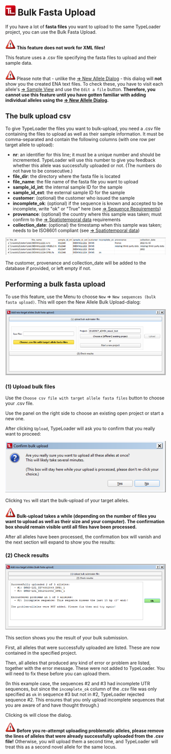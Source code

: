 # ![Icon](images/TypeLoader_32.png) Bulk Fasta Upload 
If you have a lot of **fasta files** you want to upload to the same TypeLoader project, you can use the Bulk Fasta Upload. 

![Pic](images/icon_important.png) **This feature does not work for XML files!**

This feature uses a .csv file specifying the fasta files to upload and their sample data.

![Pic](images/icon_important.png) Please note that - unlike the [=> New Allele Dialog](new_allele.md) - this dialog will **not** show you the created ENA text files. To check these, you have to visit each allele's [=> Sample View](view_sample.md) and use the ``Edit a file`` button. 
**Therefore, you cannot use this feature until you have gotten familiar with adding individual alleles using the [=> New Allele Dialog](new_allele.md).**

##  The bulk upload csv 
To give TypeLoader the files you want to bulk-upload, you need a .csv file containing the files to upload as well as their sample information. It must be comma-separated and contain the following columns (with one row per target allele to upload):

  * **nr**: an identifier for this line; it must be a unique number and should be incremented. TypeLoader will use this number to give you feedback whether this allele was successfully uploaded or not. (The numbers do not have to be consecutive.) 
  * **file_dir**: the directory where the fasta file is located
  * **file_name**: the file name of the fasta file you want to upload
  * **sample\_id_int**: the internal sample ID for the sample 
  * **sample\_id_ext**: the external sample ID for the sample
  * **customer**: (optional) the customer who issued the sample
  * **incomplete_ok**: (optional) if the sequence is known and accepted to be incomplete, write "ok" or "True" here (see [=> Sequence Requirements](new_allele_requirements.md))
  * **provenance**: (optional) the country where this sample was taken; must confirm to the [=> Spatiotemporal data](spatiotemporal_data.md) requirements 
  * **collection_date**: (optional) the timestamp when this sample was taken; needs to be ISO8601 compliant (see [=> Spatiotemporal data](spatiotemporal_data.md))

![Pic](images/bulk_upload_csv.png)

The customer, provenance and collection_date will be added to the database if provided, or left empty if not.

##  Performing a bulk fasta upload 
To use this feature, use the Menu to choose ``New`` => ``New sequences (bulk fasta upload)``. This will open the New Allele Bulk Upload-dialog:

![Pic](images/bulk_upload0.png)

###  (1) Upload bulk files
Use the ``Choose csv file with target allele fasta files`` button to choose your .csv file.

Use the panel on the right side to choose an existing open project or start a new one.

After clicking ``Upload``, TypeLoader will ask you to confirm that you really want to proceed:

![Pic](images/bulk_upload1.png)

Clicking ``Yes`` will start the bulk-upload of your target alleles.

![Pic](images/icon_important.png) **Bulk-upload takes a while (depending on the number of files you want to upload as well as their size and your computer). The confirmation box should remain visible until all files have been processed.**

After all alleles have been processed, the confirmation box will vanish and the next section will expand to show you the results:

###  (2) Check results 
![Pic](images/bulk_upload2.png)

This section shows you the result of your bulk submission. 

First, all alleles that were successfully uploaded are listed. These are now contained in the specified project.

Then, all alleles that produced any kind of error or problem are listed, together with the error message. These were not added to TypeLoader. You will need to fix these before you can upload them.

(In this example case, the sequences #2 and #3 had incomplete UTR sequences, but since the `incomplete_ok` column of the .csv file was only specified as `ok` in sequence #3 but not in #2, TypeLoader rejected sequence #2. This ensures that you only upload incomplete sequences that you are aware of and have thought through.)

Clicking ``Ok`` will close the dialog.

![Pic](images/icon_important.png) **Before you re-attempt uploading problematic alleles, please remove the lines of alleles that were already successfully uploaded from the .csv file!** Otherwise, you will upload them a second time, and TypeLoader will treat this as a second novel allele for the same locus.
